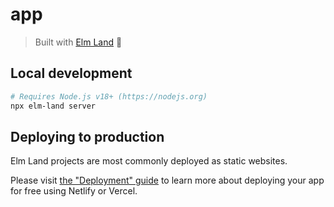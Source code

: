 # app
> Built with [Elm Land](https://elm.land) 🌈

## Local development

```bash
# Requires Node.js v18+ (https://nodejs.org)
npx elm-land server
```

## Deploying to production

Elm Land projects are most commonly deployed as static websites. 

Please visit [the "Deployment" guide](https://elm.land/guide/deploying) to learn more
about deploying your app for free using Netlify or Vercel.